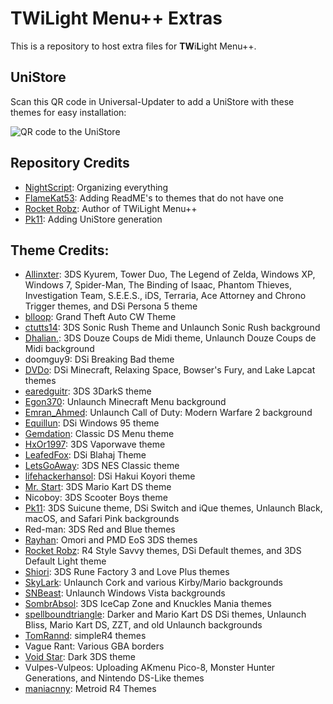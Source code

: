 # TWiLight Menu++ Extras
This is a repository to host extra files for **TW**i**L**ight Menu++.

## UniStore
Scan this QR code in Universal-Updater to add a UniStore with these themes for easy installation:

![QR code to the UniStore](https://raw.githubusercontent.com/DS-Homebrew/twlmenu-extras/master/unistore/twlmenu-skins.png)

## Repository Credits
- [NightScript](https://github.com/NightYoshi370): Organizing everything
- [FlameKat53](https://github.com/FlameKat53): Adding ReadME's to themes that do not have one
- [Rocket Robz](https://github.com/RocketRobz): Author of TWiLight Menu++
- [Pk11](https://github.com/epicpkmn11): Adding UniStore generation

## Theme Credits:
- [Allinxter](https://github.com/Allinxter): 3DS Kyurem, Tower Duo, The Legend of Zelda, Windows XP, Windows 7, Spider-Man, The Binding of Isaac, Phantom Thieves, Investigation Team, S.E.E.S., iDS, Terraria, Ace Attorney and Chrono Trigger themes, and DSi Persona 5 theme
- [blloop](https://github.com/blloop): Grand Theft Auto CW Theme
- [ctutts14](https://github.com/ctutts14): 3DS Sonic Rush Theme and Unlaunch Sonic Rush background
- [Dhalian.](https://github.com/Dhalian): 3DS Douze Coups de Midi theme, Unlaunch Douze Coups de Midi background 
- doomguy9: DSi Breaking Bad theme
- [DVDo](https://github.com/DieGo367): DSi Minecraft, Relaxing Space, Bowser's Fury, and Lake Lapcat themes
- [earedguitr](https://github.com/GriShafir): 3DS 3DarkS theme
- [Egon370](https://github.com/Egon370): Unlaunch Minecraft Menu background
- [Emran_Ahmed](https://github.com/Emran54320): Unlaunch Call of Duty: Modern Warfare 2 background
- [Equillun](https://github.com/Equillun): DSi Windows 95 theme
- [Gemdation](https://github.com/Gemdation): Classic DS Menu theme
- [HxOr1997](https://github.com/HotPizzaYT): 3DS Vaporwave theme
- [LeafedFox](https://github.com/leafedfox): DSi Blahaj Theme
- [LetsGoAway](https://github.com/letsgoawaydev): 3DS NES Classic theme
- [lifehackerhansol](https://github.com/lifehackerhansol): DSi Hakui Koyori theme
- [Mr. Start](https://github.com/Arthur-Start): 3DS Mario Kart DS theme
- Nicoboy: 3DS Scooter Boys theme
- [Pk11](https://github.com/epicpkmn11): 3DS Suicune theme, DSi Switch and iQue themes, Unlaunch Black, macOS, and Safari Pink backgrounds
- Red-man: 3DS Red and Blue themes
- [Rayhan](https://github.com/rayhan-ryu): Omori and PMD EoS 3DS themes
- [Rocket Robz](https://github.com/RocketRobz): R4 Style Savvy themes, DSi Default themes, and 3DS Default Light theme
- [Shiori](https://github.com/EgoisTamamono): 3DS Rune Factory 3 and Love Plus themes 
- [SkyLark](https://github.com/SleepyLark): Unlaunch Cork and various Kirby/Mario backgrounds
- [SNBeast](https://github.com/SNBeast): Unlaunch Windows Vista backgrounds
- [SombrAbsol](https://github.com/SombrAbsol): 3DS IceCap Zone and Knuckles Mania themes
- [spellboundtriangle](https://github.com/spellboundtriangle): Darker and Mario Kart DS DSi themes, Unlaunch Bliss, Mario Kart DS, ZZT, and old Unlaunch backgrounds
- [TomRannd](https://github.com/TomRannd): simpleR4 themes
- Vague Rant: Various GBA borders
- [Void Star](https://github.com/unresolvedsymbol): Dark 3DS theme
- Vulpes-Vulpeos: Uploading AKmenu Pico-8, Monster Hunter Generations, and Nintendo DS-Like themes
- [maniacnny](https://github.com/maniacnny): Metroid R4 Themes

